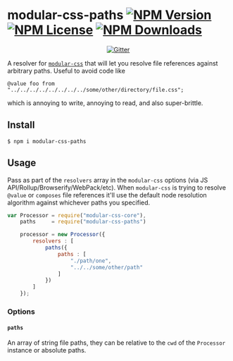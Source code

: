 modular-css-paths [![NPM Version](https://img.shields.io/npm/v/modular-css-paths.svg)](https://www.npmjs.com/package/modular-css-paths) [![NPM License](https://img.shields.io/npm/l/modular-css-paths.svg)](https://www.npmjs.com/package/modular-css-paths) [![NPM Downloads](https://img.shields.io/npm/dm/modular-css-paths.svg)](https://www.npmjs.com/package/modular-css-paths)
===========

<p align="center">
    <a href="https://gitter.im/modular-css/modular-css"><img src="https://img.shields.io/gitter/room/modular-css/modular-css.svg" alt="Gitter" /></a>
</p>

A resolver for [`modular-css`](https://github.com/tivac/modular-css) that will let you resolve file references against arbitrary paths. Useful to avoid code like

```
@value foo from "../../../../../../../../some/other/directory/file.css";
```

which is annoying to write, annoying to read, and also super-brittle.

## Install

`$ npm i modular-css-paths`

## Usage

Pass as part of the `resolvers` array in the `modular-css` options (via JS API/Rollup/Browserify/WebPack/etc). When `modular-css` is trying to resolve `@value` or `composes` file references it'll use the default node resolution algorithm against whichever paths you specified.

```js
var Processor = require("modular-css-core"),
    paths     = require("modular-css-paths")

    processor = new Processor({
        resolvers : [
            paths({
                paths : [
                    "./path/one",
                    "../../some/other/path"
                ]
            })
        ]
    });
```

### Options

#### `paths`

An array of string file paths, they can be relative to the `cwd` of the `Processor` instance or absolute paths.
